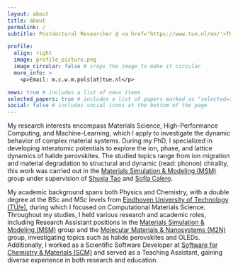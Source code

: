 ```yaml
---
layout: about
title: about
permalink: /
subtitle: Postdoctoral Researcher @ <a href='https://www.tue.nl/en/'>TU/e</a> | Computational Materials Science

profile:
  align: right
  image: profile_picture.png
  image_circular: false # crops the image to make it circular
  more_info: >
    <p>Email: m.c.w.m.pols[at]tue.nl</p>

news: true # includes a list of news items
selected_papers: true # includes a list of papers marked as "selected={true}"
social: false # includes social icons at the bottom of the page
---
```


My research interests encompass Materials Science, High-Performance Computing, and Machine-Learning, which I apply to investigate the dynamic behavior of complex material systems. During my PhD, I specialized in developing interatomic potentials to explore the ion, phase, and lattice dynamics of halide perovskites. The studied topics range from ion migration and material degradation to structural and dynamic (read: phonon) chirality, this work was carried out in the [Materials Simulation & Modeling \(MSM\)](https://www.tue.nl/en/research/research-groups/materials-simulation-modelling) group under supervision of [Shuxia Tao](https://www.tue.nl/en/research/researchers/shuxia-tao) and [Sofía Calero](https://www.tue.nl/en/research/researchers/sofia-calero).

My academic background spans both Physics and Chemistry, with a double degree at the BSc and MSc levels from [Eindhoven University of Technology \(TU/e\)](https://www.tue.nl/en/), during which I focused on Computational Materials Science. Throughout my studies, I held various research and academic roles, including Research Assistant positions in the [Materials Simulation & Modeling \(MSM\)](https://www.tue.nl/en/research/research-groups/materials-simulation-modelling) group and the [Molecular Materials & Nanosystems \(M2N\)](https://www.m2ngroup.nl/) group, investigating topics such as halide perovskites and OLEDs. Additionally, I worked as a Scientific Software Developer at [Software for Chemistry & Materials \(SCM\)](https://www.scm.com/) and served as a Teaching Assistant, gaining diverse experience in both research and education.
